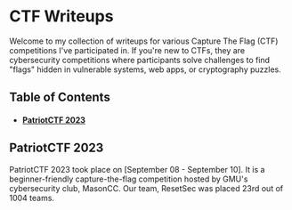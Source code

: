 # CTF Writeups

Welcome to my collection of writeups for various Capture The Flag (CTF) competitions I've participated in. If you're new to CTFs, they are cybersecurity competitions where participants solve challenges to find "flags" hidden in vulnerable systems, web apps, or cryptography puzzles.

## Table of Contents
* #### [PatriotCTF 2023](<PatriotCTF2023>)

## PatriotCTF 2023

PatriotCTF 2023 took place on [September 08 - September 10]. It is a beginner-friendly capture-the-flag competition hosted by GMU's cybersecurity club, MasonCC. Our team, ResetSec was placed 23rd out of 1004 teams.
